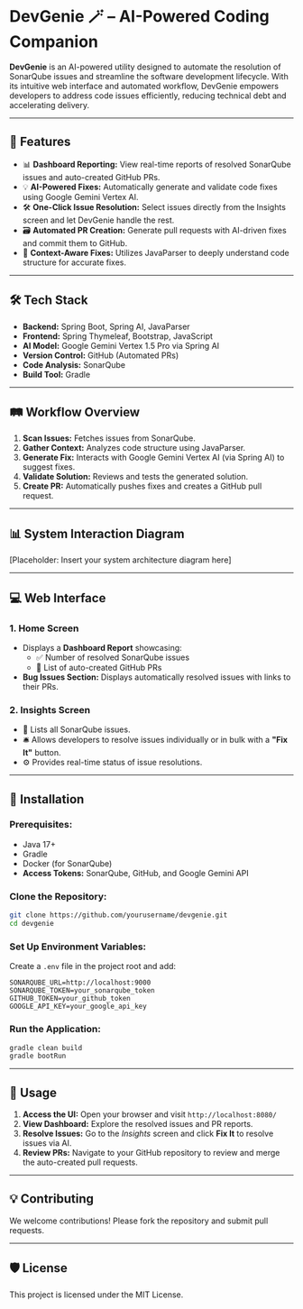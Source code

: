 # DevGenie 🪄 – AI-Powered Coding Companion

**DevGenie** is an AI-powered utility designed to automate the resolution of SonarQube issues and streamline the software development lifecycle. With its intuitive web interface and automated workflow, DevGenie empowers developers to address code issues efficiently, reducing technical debt and accelerating delivery.

---

## 🚀 Features
- 📊 **Dashboard Reporting:** View real-time reports of resolved SonarQube issues and auto-created GitHub PRs.
- 💡 **AI-Powered Fixes:** Automatically generate and validate code fixes using Google Gemini Vertex AI.
- 🛠️ **One-Click Issue Resolution:** Select issues directly from the Insights screen and let DevGenie handle the rest.
- 🗃️ **Automated PR Creation:** Generate pull requests with AI-driven fixes and commit them to GitHub.
- 🧠 **Context-Aware Fixes:** Utilizes JavaParser to deeply understand code structure for accurate fixes.

---

## 🛠️ Tech Stack
- **Backend:** Spring Boot, Spring AI, JavaParser
- **Frontend:** Spring Thymeleaf, Bootstrap, JavaScript
- **AI Model:** Google Gemini Vertex 1.5 Pro via Spring AI
- **Version Control:** GitHub (Automated PRs)
- **Code Analysis:** SonarQube
- **Build Tool:** Gradle

---

## 🛤️ Workflow Overview
1. **Scan Issues:** Fetches issues from SonarQube.
2. **Gather Context:** Analyzes code structure using JavaParser.
3. **Generate Fix:** Interacts with Google Gemini Vertex AI (via Spring AI) to suggest fixes.
4. **Validate Solution:** Reviews and tests the generated solution.
5. **Create PR:** Automatically pushes fixes and creates a GitHub pull request.

---

## 📊 System Interaction Diagram
[Placeholder: Insert your system architecture diagram here]

---

## 💻 Web Interface
### **1. Home Screen**
- Displays a **Dashboard Report** showcasing:
    - ✅ Number of resolved SonarQube issues
    - 📝 List of auto-created GitHub PRs
- **Bug Issues Section:** Displays automatically resolved issues with links to their PRs.

### **2. Insights Screen**
- 📌 Lists all SonarQube issues.
- 🛎️ Allows developers to resolve issues individually or in bulk with a **"Fix It"** button.
- ⚙️ Provides real-time status of issue resolutions.

---

## 🧩 Installation
### **Prerequisites:**
- Java 17+
- Gradle
- Docker (for SonarQube)
- **Access Tokens:** SonarQube, GitHub, and Google Gemini API

### **Clone the Repository:**
```bash
git clone https://github.com/yourusername/devgenie.git  
cd devgenie  
```

### **Set Up Environment Variables:**
Create a `.env` file in the project root and add:
```
SONARQUBE_URL=http://localhost:9000  
SONARQUBE_TOKEN=your_sonarqube_token  
GITHUB_TOKEN=your_github_token  
GOOGLE_API_KEY=your_google_api_key  
```

### **Run the Application:**
```bash
gradle clean build  
gradle bootRun  
```

---

## 🧪 Usage
1. **Access the UI:** Open your browser and visit `http://localhost:8080/`
2. **View Dashboard:** Explore the resolved issues and PR reports.
3. **Resolve Issues:** Go to the *Insights* screen and click **Fix It** to resolve issues via AI.
4. **Review PRs:** Navigate to your GitHub repository to review and merge the auto-created pull requests.

---

## 💡 Contributing
We welcome contributions! Please fork the repository and submit pull requests.

---

## 🛡️ License
This project is licensed under the MIT License.

